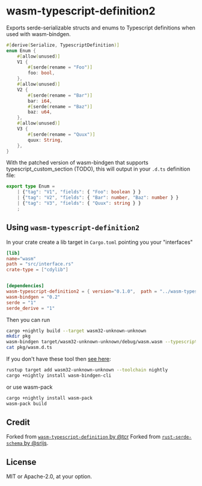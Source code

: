 # wasm-typescript-definition2

Exports serde-serializable structs and enums to Typescript definitions when used with wasm-bindgen.

```rust
#[derive(Serialize, TypescriptDefinition)]
enum Enum {
    #[allow(unused)]
    V1 {
        #[serde(rename = "Foo")]
        foo: bool,
    },
    #[allow(unused)]
    V2 {
        #[serde(rename = "Bar")]
        bar: i64,
        #[serde(rename = "Baz")]
        baz: u64,
    },
    #[allow(unused)]
    V3 {
        #[serde(rename = "Quux")]
        quux: String,
    },
}
```

With the patched version of wasm-bindgen that supports typescript_custom_section (TODO), this will output in your `.d.ts` definition file:

```typescript
export type Enum = 
    | {"tag": "V1", "fields": { "Foo": boolean } }
    | {"tag": "V2", "fields": { "Bar": number, "Baz": number } }
    | {"tag": "V3", "fields": { "Quux": string } }
    ;
```

## Using `wasm-typescript-definition2`

In your crate create a lib target in `Cargo.toml` pointing
you your "interfaces"

```toml
[lib]
name="wasm"
path = "src/interface.rs"
crate-type = ["cdylib"]


[dependencies]
wasm-typescript-definition2 = { version="0.1.0",  path = "../wasm-typescript-definition" }
wasm-bindgen = "0.2"
serde = "1"
serde_derive = "1"

```

Then you can run

```bash
cargo +nightly build --target wasm32-unknown-unknown
mkdir pkg
wasm-bindgen target/wasm32-unknown-unknown/debug/wasm.wasm --typescript --out-dir pkg/
cat pkg/wasm.d.ts
```
If you don't have these tool then [see here](https://rustwasm.github.io/wasm-bindgen/whirlwind-tour/basic-usage.html):

```bash
rustup target add wasm32-unknown-unknown --toolchain nightly
cargo +nightly install wasm-bindgen-cli
```

or use wasm-pack

```bash
cargo +nightly install wasm-pack
wasm-pack build
```


## Credit


Forked from [`wasm-typescript-definition` by @tcr](https://github.com/tcr/wasm-typescript-definition?files=1)
Forked from [`rust-serde-schema` by @srijs](https://github.com/srijs/rust-serde-schema?files=1).

## License

MIT or Apache-2.0, at your option.
